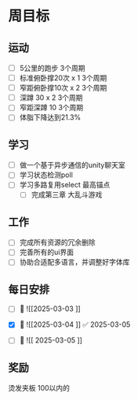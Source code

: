 

# 周目标

## **运动**
- [ ] 5公里的跑步  3个周期
- [ ] 标准俯卧撑20次 x 1  3个周期 
- [ ] 窄距俯卧撑10次 x 2  3个周期
- [ ] 深蹲 30 x 2  3个周期
- [ ] 窄距深蹲 10  3个周期
- [ ] 体脂下降达到21.3%

## **学习**
- [ ] 做一个基于异步通信的unity聊天室
- [ ] 学习状态检测poll
- [ ] 学习多路复用select
	最高锚点
	- [ ] 完成第三章 大乱斗游戏

## **工作**
- [ ] 完成所有资源的冗余删除
- [ ] 完善所有的ui界面
- [ ] 协助合适配多语言，并调整好字体库

## 每日安排
- [ ] 📅 ![[2025-03-03 ]]
- [x] 📅 ![[2025-03-04 ]] ✅ 2025-03-05




- [ ]  📅
![[ 2025-03-05 ]]
## 奖励
烫发夹板  100以内的


